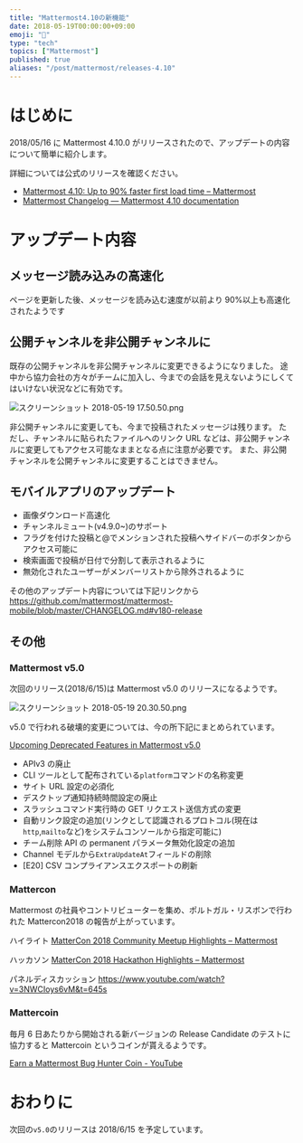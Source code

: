 ```yaml
---
title: "Mattermost4.10の新機能"
date: 2018-05-19T00:00:00+09:00
emoji: "📣"
type: "tech"
topics: ["Mattermost"]
published: true
aliases: "/post/mattermost/releases-4.10"
---
```


# はじめに

2018/05/16 に Mattermost 4.10.0 がリリースされたので、アップデートの内容について簡単に紹介します。

詳細については公式のリリースを確認ください。

- [Mattermost 4\.10: Up to 90% faster first load time – Mattermost](https://about.mattermost.com/releases/mattermost-4-10/)
- [Mattermost Changelog — Mattermost 4\.10 documentation](https://docs.mattermost.com/administration/changelog.html)

# アップデート内容

## メッセージ読み込みの高速化

ページを更新した後、メッセージを読み込む速度が以前より 90%以上も高速化されたようです

## 公開チャンネルを非公開チャンネルに

既存の公開チャンネルを非公開チャンネルに変更できるようになりました。
途中から協力会社の方々がチームに加入し、今までの会話を見えないようにしくてはいけない状況などに有効です。

![スクリーンショット 2018-05-19 17.50.50.png](https://qiita-image-store.s3.amazonaws.com/0/9891/787d9eea-850f-2996-0d6b-cc25a243409c.png)

非公開チャンネルに変更しても、今まで投稿されたメッセージは残ります。
ただし、チャンネルに貼られたファイルへのリンク URL などは、非公開チャンネルに変更してもアクセス可能なままとなる点に注意が必要です。
また、非公開チャンネルを公開チャンネルに変更することはできません。

## モバイルアプリのアップデート

- 画像ダウンロード高速化
- チャンネルミュート(v4.9.0~)のサポート
- フラグを付けた投稿と@でメンションされた投稿へサイドバーのボタンからアクセス可能に
- 検索画面で投稿が日付で分割して表示されるように
- 無効化されたユーザーがメンバーリストから除外されるように

その他のアップデート内容については下記リンクから
https://github.com/mattermost/mattermost-mobile/blob/master/CHANGELOG.md#v180-release

## その他

### Mattermost v5.0

次回のリリース(2018/6/15)は Mattermost v5.0 のリリースになるようです。

![スクリーンショット 2018-05-19 20.30.50.png](https://qiita-image-store.s3.amazonaws.com/0/9891/d16b200f-55e7-cd3a-0925-751a0929a23e.png)

v5.0 で行われる破壊的変更については、今の所下記にまとめられています。

[Upcoming Deprecated Features in Mattermost v5.0](https://docs.mattermost.com/administration/changelog.html#upcoming-deprecated-features-in-mattermost-v5-0)

- APIv3 の廃止
- CLI ツールとして配布されている`platform`コマンドの名称変更
- サイト URL 設定の必須化
- デスクトップ通知持続時間設定の廃止
- スラッシュコマンド実行時の GET リクエスト送信方式の変更
- 自動リンク設定の追加(リンクとして認識されるプロトコル(現在は`http`,`mailto`など)をシステムコンソールから指定可能に)
- チーム削除 API の permanent パラメータ無効化設定の追加
- Channel モデルから`ExtraUpdateAt`フィールドの削除
- [E20] CSV コンプライアンスエクスポートの刷新

### Mattercon

Mattermost の社員やコントリビューターを集め、ポルトガル・リスボンで行われた Mattercon2018 の報告が上がっています。

ハイライト
[MatterCon 2018 Community Meetup Highlights – Mattermost](https://about.mattermost.com/community/mattercon-2018-community-meetup/)

ハッカソン
[MatterCon 2018 Hackathon Highlights – Mattermost](https://about.mattermost.com/community/mattercon-2018-hackathon-highlights/)

パネルディスカッション
https://www.youtube.com/watch?v=3NWCIoys6vM&t=645s

### Mattercoin

毎月 6 日あたりから開始される新バージョンの Release Candidate のテストに協力すると Mattercoin というコインが貰えるようです。

[Earn a Mattermost Bug Hunter Coin \- YouTube](https://www.youtube.com/watch?v=7D6FJsdE_aY)

# おわりに

次回の`v5.0`のリリースは 2018/6/15 を予定しています。

